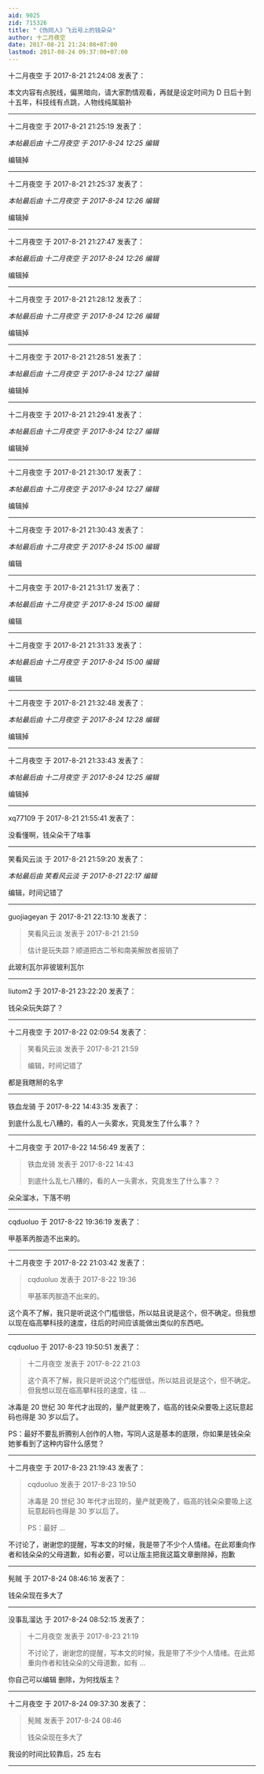 ```yaml
---
aid: 9025
zid: 715326
title: "《伪同人》飞云号上的钱朵朵"
author: 十二月夜空
date: 2017-08-21 21:24:08+07:00
lastmod: 2017-08-24 09:37:00+07:00
---
```


十二月夜空 于 2017-8-21 21:24:08 发表了：

本文内容有点脱线，偏黑暗向，请大家酌情观看，再就是设定时间为 D 日后十到十五年，科技线有点跳，人物线纯属脑补

---

十二月夜空 于 2017-8-21 21:25:19 发表了：

_本帖最后由 十二月夜空 于 2017-8-24 12:25 编辑_

编辑掉

---

十二月夜空 于 2017-8-21 21:25:37 发表了：

_本帖最后由 十二月夜空 于 2017-8-24 12:26 编辑_

编辑掉

---

十二月夜空 于 2017-8-21 21:27:47 发表了：

_本帖最后由 十二月夜空 于 2017-8-24 12:26 编辑_

编辑掉

---

十二月夜空 于 2017-8-21 21:28:12 发表了：

_本帖最后由 十二月夜空 于 2017-8-24 12:26 编辑_

编辑掉

---

十二月夜空 于 2017-8-21 21:28:51 发表了：

_本帖最后由 十二月夜空 于 2017-8-24 12:27 编辑_

编辑掉

---

十二月夜空 于 2017-8-21 21:29:41 发表了：

_本帖最后由 十二月夜空 于 2017-8-24 12:27 编辑_

编辑掉

---

十二月夜空 于 2017-8-21 21:30:17 发表了：

_本帖最后由 十二月夜空 于 2017-8-24 12:27 编辑_

编辑掉

---

十二月夜空 于 2017-8-21 21:30:43 发表了：

_本帖最后由 十二月夜空 于 2017-8-24 15:00 编辑_

编辑

---

十二月夜空 于 2017-8-21 21:31:17 发表了：

_本帖最后由 十二月夜空 于 2017-8-24 15:00 编辑_

编辑

---

十二月夜空 于 2017-8-21 21:31:33 发表了：

_本帖最后由 十二月夜空 于 2017-8-24 15:00 编辑_

编辑

---

十二月夜空 于 2017-8-21 21:32:48 发表了：

_本帖最后由 十二月夜空 于 2017-8-24 12:28 编辑_

编辑掉

---

十二月夜空 于 2017-8-21 21:33:43 发表了：

_本帖最后由 十二月夜空 于 2017-8-24 12:25 编辑_

编辑掉

---

xq77109 于 2017-8-21 21:55:41 发表了：

没看懂啊，钱朵朵干了啥事

---

笑看风云淡 于 2017-8-21 21:59:20 发表了：

_本帖最后由 笑看风云淡 于 2017-8-21 22:17 编辑_

编辑，时间记错了

---

guojiageyan 于 2017-8-21 22:13:10 发表了：

> 笑看风云淡 发表于 2017-8-21 21:59
>
> 估计是玩失踪？顺道把古二爷和南美解放者报销了

此玻利瓦尔非彼玻利瓦尔

---

liutom2 于 2017-8-21 23:22:20 发表了：

钱朵朵玩失踪了？

---

十二月夜空 于 2017-8-22 02:09:54 发表了：

> 笑看风云淡 发表于 2017-8-21 21:59
>
> 编辑，时间记错了

都是我瞎掰的名字

---

铁血龙骑 于 2017-8-22 14:43:35 发表了：

到底什么乱七八糟的，看的人一头雾水，究竟发生了什么事？？

---

十二月夜空 于 2017-8-22 14:56:49 发表了：

> 铁血龙骑 发表于 2017-8-22 14:43
>
> 到底什么乱七八糟的，看的人一头雾水，究竟发生了什么事？？

朵朵溜冰，下落不明

---

cqduoluo 于 2017-8-22 19:36:19 发表了：

甲基苯丙胺造不出来的。

---

十二月夜空 于 2017-8-22 21:03:42 发表了：

> cqduoluo 发表于 2017-8-22 19:36
>
> 甲基苯丙胺造不出来的。

这个真不了解，我只是听说这个门槛很低，所以姑且说是这个，但不确定。但我想以现在临高攀科技的速度，往后的时间应该能做出类似的东西吧。

---

cqduoluo 于 2017-8-23 19:50:51 发表了：

> 十二月夜空 发表于 2017-8-22 21:03
>
> 这个真不了解，我只是听说这个门槛很低，所以姑且说是这个，但不确定。但我想以现在临高攀科技的速度，往 ...

冰毒是 20 世纪 30 年代才出现的，量产就更晚了，临高的钱朵朵要吸上这玩意起码也得是 30 岁以后了。

PS：最好不要乱折腾别人创作的人物，写同人这是基本的底限，你如果是钱朵朵她爹看到了这种内容什么感觉？

---

十二月夜空 于 2017-8-23 21:19:43 发表了：

> cqduoluo 发表于 2017-8-23 19:50
>
> 冰毒是 20 世纪 30 年代才出现的，量产就更晚了，临高的钱朵朵要吸上这玩意起码也得是 30 岁以后了。
>
> PS：最好 ...

不讨论了，谢谢您的提醒，写本文的时候，我是带了不少个人情绪。在此郑重向作者和钱朵朵的父母道歉，如有必要，可以让版主把我这篇文章删除掉，抱歉

---

髡贼 于 2017-8-24 08:46:16 发表了：

钱朵朵现在多大了

---

没事乱溜达 于 2017-8-24 08:52:15 发表了：

> 十二月夜空 发表于 2017-8-23 21:19
>
> 不讨论了，谢谢您的提醒，写本文的时候，我是带了不少个人情绪。在此郑重向作者和钱朵朵的父母道歉，如有 ...

你自己可以编辑 删除，为何找版主？

---

十二月夜空 于 2017-8-24 09:37:30 发表了：

> 髡贼 发表于 2017-8-24 08:46
>
> 钱朵朵现在多大了

我设的时间比较靠后，25 左右

---
